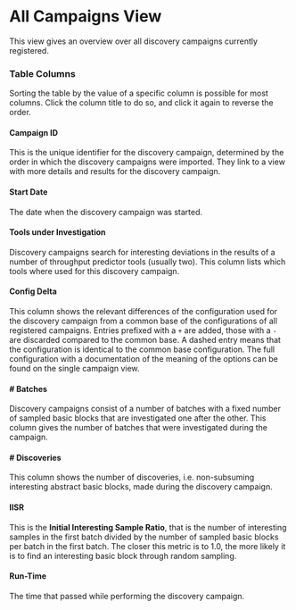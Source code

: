 # All Campaigns View

This view gives an overview over all discovery campaigns currently registered.

### Table Columns
Sorting the table by the value of a specific column is possible for most columns.
Click the column title to do so, and click it again to reverse the order.

#### Campaign ID
This is the unique identifier for the discovery campaign, determined by the order in which the discovery campaigns were imported.
They link to a view with more details and results for the discovery campaign.

#### Start Date
The date when the discovery campaign was started.

#### Tools under Investigation
Discovery campaigns search for interesting deviations in the results of a number of throughput predictor tools (usually two).
This column lists which tools where used for this discovery campaign.

#### Config Delta

This column shows the relevant differences of the configuration used for the discovery campaign from a common base of the configurations of all registered campaigns.
Entries prefixed with a `+` are added, those with a `-` are discarded compared to the common base.
A dashed entry means that the configuration is identical to the common base configuration.
The full configuration with a documentation of the meaning of the options can be found on the single campaign view.

#### # Batches
Discovery campaigns consist of a number of batches with a fixed number of sampled basic blocks that are investigated one after the other.
This column gives the number of batches that were investigated during the campaign.

#### # Discoveries
This column shows the number of discoveries, i.e. non-subsuming interesting abstract basic blocks, made during the discovery campaign.

#### IISR
This is the **Initial Interesting Sample Ratio**, that is the number of interesting samples in the first batch divided by the number of sampled basic blocks per batch in the first batch.
The closer this metric is to 1.0, the more likely it is to find an interesting basic block through random sampling.

#### Run-Time
The time that passed while performing the discovery campaign.

